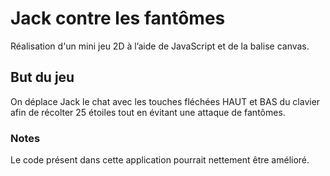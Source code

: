 # Jack contre les fantômes
Réalisation d'un mini jeu 2D à l’aide de JavaScript et de la balise canvas.

## But du jeu
On déplace Jack le chat avec les touches fléchées HAUT et BAS du clavier afin de récolter 25 étoiles tout en évitant une attaque de fantômes.

### Notes
Le code présent dans cette application pourrait nettement être amélioré.